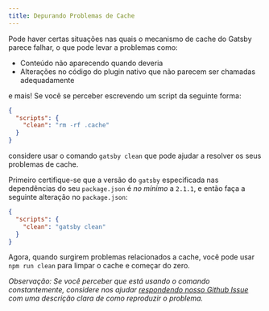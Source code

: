 ```yaml
---
title: Depurando Problemas de Cache
---
```


Pode haver certas situações nas quais o mecanismo de cache do Gatsby parece falhar, o que pode levar a problemas como:

- Conteúdo não aparecendo quando deveria
- Alterações no código do plugin nativo que não parecem ser chamadas adequadamente

e mais! Se você se perceber escrevendo um script da seguinte forma:

```json:title=package.json
{
  "scripts": {
    "clean": "rm -rf .cache"
  }
}
```

considere usar o comando `gatsby clean` que pode ajudar a resolver os seus problemas de cache.

Primeiro certifique-se que a versão do `gatsby` especificada nas dependências do seu `package.json` é _no mínimo_ a `2.1.1`, e então faça a seguinte alteração no `package.json`:

```json:title=package.json
{
  "scripts": {
    "clean": "gatsby clean"
  }
}
```

Agora, quando surgirem problemas relacionados a cache, você pode usar `npm run clean` para limpar o cache e começar do zero.

_Observação: Se você perceber que está usando o comando constantemente, considere nos ajudar [respondendo nosso Github Issue][github-issue] com uma descrição clara de como reproduzir o problema._

[github-issue]: https://github.com/gatsbyjs/gatsby/issues/11747

